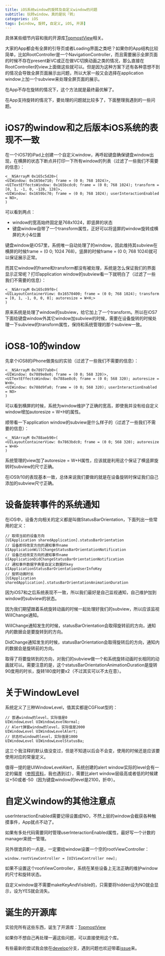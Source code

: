 ```yaml
---
title: iOS系统window的旋转及自定义window的问题
subtitle: 玩转window，真的是玩『转』
categories: iOS
tags: [window, 旋转, 自定义, iOS, 开源]
---
```


具体某些细节内容和我的开源库[TopmostView](https://github.com/HarrisonXi/TopmostView)相关。

大家的App都会有全屏的引导页或者Loading界面之类吧？如果你的App结构比较简单，比如RootController是一个NavigationController，而且需要展示全屏页面的时候不存在present新VC或正在做VC切换动画之类的情况，那么直接在RootController的view上面做这些就可以。但是因为这种方案下还有各种意想不到的情况会导致全屏页面展示出问题，所以大家一般又会选择在application window上加一个subview来处理全屏页面的展示。

<!--more-->

在App不存在旋转的情况下，这个方法就是最终最优解了。

在App支持旋转的情况下，要处理的问题就比较多了，下面整理我遇到的一些问题。

# iOS7的window和之后版本iOS系统的表现不一致

在一个iOS7的iPad上创建一个自定义window，再呼起键盘确保键盘window出现，在横屏的状态下断点并打印一下所有window的列表（过滤了一些我们不需要的信息）：

```objc
<__NSArrayM 0x165c5d20>(
<UIWindow: 0x1656e710; frame = (0 0; 768 1024)>,
<UITextEffectsWindow: 0x165bcdc0; frame = (0 0; 768 1024); transform = [0, 1, -1, 0, -128, 128]>,
<UIWindow: 0x1659bc70; frame = (0 0; 768 1024); userInteractionEnabled = NO>,
)
```

可以看到两点：

- window的宽高始终固定是768x1024，即竖屏的状态
- 键盘window自带了一个transform属性，正好可以将竖屏的window旋转成横屏的大小&位置

键盘window是iOS7里，系统唯一自动处理了的window，因此维持其subview在横屏的时候frame = (0 0; 1024 768)，竖屏的时候frame = (0 0; 768 1024)就可以保证展示正常。

而其它window的frame和transform都没有被处理，系统是怎么保证我们的界面显示正常呢？打印application window的subview看一下就明白了（过滤了一些我们不需要的信息）：

```objc
<__NSArrayM 0x165c09f0>(
<UILayoutContainerView: 0x16570400; frame = (0 0; 768 1024); transform = [0, 1, -1, 0, 0, 0]; autoresize = W+H;>
)
```

原来系统是处理了window的subview，给它加上了一个transform。所以在iOS7下面给键盘window外其它window加subview的时候，需要在设备旋转的时候处理一下subview的transform属性，保持和系统管理的那个subview一致。

# iOS8-10的window

先拿个iOS8的iPhone做类似的实验（过滤了一些我们不需要的信息）：

```objc
<__NSArrayM 0x78977ab0>(
<UIWindow: 0x7889e8e0; frame = (0 0; 568 320)>,
<UITextEffectsWindow: 0x788ae8c0; frame = (0 0; 568 320); autoresize = W+H>,
<UIWindow: 0x788d9fa0; frame = (0 0; 568 320); userInteractionEnabled = NO>
)
```

可以看到横屏的时候，系统为window维护了正确的宽高，即使我并没有给自定义window增加autoresize = W+H的属性。

顺带看一下application window的subview是什么样子的（过滤了一些我们不需要的信息）：

```objc
<__NSArrayM 0x788aeb90>(
<UILayoutContainerView: 0x7863bdc0; frame = (0 0; 568 320); autoresize = W+H>
)
```

系统管理的view加了autoresize = W+H属性，应该就是利用这个保证了横竖屏旋转时subview的尺寸正确。

在iOS9/10的表现基本一致，总体来说我们要做的就是在设备旋转时保证我们自己添加的subview尺寸正确。

# 设备旋转事件的系统通知

在iOS中，设备方向相关的定义都是叫做StatusBarOrientation，下面列出一些常用的定义：

```objc
// 取得当前的设备方向
[UIApplication sharedApplication].statusBarOrientation
// 设备即将改变方向的通知事件name
UIApplicationWillChangeStatusBarOrientationNotification
// 设备已经改变方向的通知事件name
UIApplicationDidChangeStatusBarOrientationNotification
// 通知事件数据字典里自定义数据的key
UIApplicationStatusBarOrientationUserInfoKey
// 旋转动画时长
[UIApplication sharedApplication].statusBarOrientationAnimationDuration
```

因为iOS7和之后系统表现不一致，所以我们最好是自己监视通知，自己维护加到window的subview的状态。

因为我们期望跟着系统旋转动画的时候一起处理好我们的subview，所以应该监视WillChange通知。

WillChange通知发生的时候，statusBarOrientation会取得旋转前的方向，通知内的数据会是要旋转到的方向。

DidChange通知发生的时候，statusBarOrientation会取得旋转后的方向，通知内的数据会是旋转前的方向。

取得了将要旋转到的方向，对我们的subview做一个和系统旋转动画时长相同的动画就可以。需要注意的是，这个statusBarOrientationAnimationDuration是旋转90度用的时长，旋转180度时要x2（不过其实可以不太在意）。

# 关于WindowLevel

系统定义了三种WindowLevel，值其实都是CGFloat型的：

```objc
// 普通window的level，实际值是0
UIWindowLevel UIWindowLevelNormal;
// Alert弹窗window的level，实际值是2000
UIWindowLevel UIWindowLevelAlert;
// 状态栏window的level，实际值是1000
UIWindowLevel UIWindowLevelStatusBa;
```

这三个我注释的默认值没变过，但是不知道以后会不会变，使用的时候还是应该要使用对应的常量定义。

值得一提的是UIWindowLevelAlert，系统创建的alert window实际的level会有一定的偏差（[参照资料](https://stackoverflow.com/questions/15422898/how-to-show-a-uiwindow-over-the-keyboard-but-under-a-uialertview)，我也遇到过），需要比alert window层级高或者低的时候建议+50或者-50（因为键盘window的level是2100，折中）。

# 自定义window的其他注意点

userInteractionEnabled需要记得设置成NO，不然上层的window会截获各种触摸事件，App就点不动了。

如果有多处代码需要同时管理userInteractionEnabled属性，最好写一个计数的manager来统一管理。

另外很诡异的一点是，一定要给window设置一个空的rootViewController：

```objc
window.rootViewController = [UIViewController new];
```

如果不设置这个rootViewController，系统在某些设备上无法正确的维护window的尺寸和旋转状态。

自定义window是不需要makeKeyAndVisible的，只需要将hidden设为NO就会显示，设为YES就会消失。

# 诞生的开源库

实验完所有这些东西，诞生了开源库：[TopmostView](https://github.com/HarrisonXi/TopmostView)

如果你不想自己再处理一遍这些问题，可以直接使用这个库。

有些最新的尝试我会放在[develop](https://github.com/HarrisonXi/TopmostView/tree/develop)分支，遇到问题也欢迎带着[issue](https://github.com/HarrisonXi/TopmostView/issues)来。
